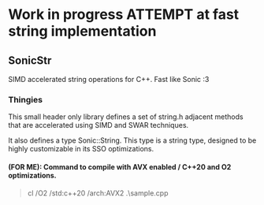 # Work in progress ATTEMPT at fast string implementation

## SonicStr
SIMD accelerated string operations for C++. Fast like Sonic :3

### Thingies

This small header only library defines a set of string.h adjacent methods
that are accelerated using SIMD and SWAR techniques.

It also defines a type Sonic::String<size>. 
This type is a string type, designed
to be highly customizable in its SSO optimizations. 

#### (FOR ME): Command to compile with AVX enabled / C++20 and O2 optimizations.
> cl /O2 /std:c++20 /arch:AVX2 .\sample.cpp